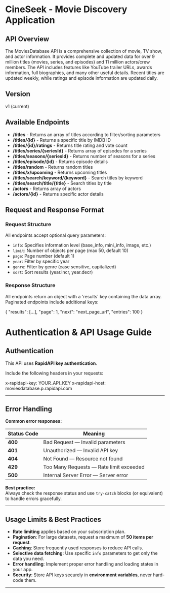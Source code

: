 # CineSeek - Movie Discovery Application

## API Overview
The MoviesDatabase API is a comprehensive collection of movie, TV show, and actor information. It provides complete and updated data for over 9 million titles (movies, series, and episodes) and 11 million actors/crew members. The API includes features like YouTube trailer URLs, awards information, full biographies, and many other useful details. Recent titles are updated weekly, while ratings and episode information are updated daily.

## Version
v1 (current)

## Available Endpoints

- **/titles** - Returns an array of titles according to filter/sorting parameters
- **/titles/{id}** - Returns a specific title by IMDB ID
- **/titles/{id}/ratings** - Returns title rating and vote count
- **/titles/series/{seriesId}** - Returns array of episodes for a series
- **/titles/seasons/{seriesId}** - Returns number of seasons for a series
- **/titles/episode/{id}** - Returns episode details
- **/titles/random** - Returns random titles
- **/titles/x/upcoming** - Returns upcoming titles
- **/titles/search/keyword/{keyword}** - Search titles by keyword
- **/titles/search/title/{title}** - Search titles by title
- **/actors** - Returns array of actors
- **/actors/{id}** - Returns specific actor details

## Request and Response Format

### Request Structure
All endpoints accept optional query parameters:
- `info`: Specifies information level (base_info, mini_info, image, etc.)
- `limit`: Number of objects per page (max 50, default 10)
- `page`: Page number (default 1)
- `year`: Filter by specific year
- `genre`: Filter by genre (case sensitive, capitalized)
- `sort`: Sort results (year.incr, year.decr)

### Response Structure
All endpoints return an object with a 'results' key containing the data array. Paginated endpoints include additional keys:

{
  "results": [...],
  "page": 1,
  "next": "next_page_url",
  "entries": 100
}
# Authentication & API Usage Guide

## Authentication
This API uses **RapidAPI key authentication**.

Include the following headers in your requests:

x-rapidapi-key: YOUR_API_KEY
x-rapidapi-host: moviesdatabase.p.rapidapi.com


---

## Error Handling

**Common error responses:**

| Status Code | Meaning                              |
|-------------|--------------------------------------|
| **400**     | Bad Request — Invalid parameters     |
| **401**     | Unauthorized — Invalid API key       |
| **404**     | Not Found — Resource not found       |
| **429**     | Too Many Requests — Rate limit exceeded |
| **500**     | Internal Server Error — Server error |

**Best practice:**  
Always check the response status and use `try-catch` blocks (or equivalent) to handle errors gracefully.

---

## Usage Limits & Best Practices

- **Rate limiting** applies based on your subscription plan.
- **Pagination**: For large datasets, request a maximum of **50 items per request**.
- **Caching**: Store frequently used responses to reduce API calls.
- **Selective data fetching**: Use specific `info` parameters to get only the data you need.
- **Error handling**: Implement proper error handling and loading states in your app.
- **Security**: Store API keys securely in **environment variables**, never hard-code them.

---

